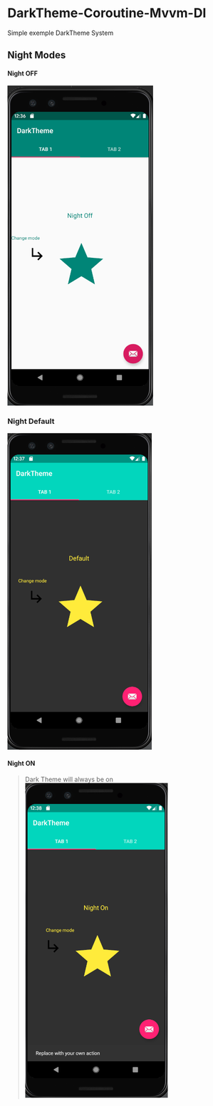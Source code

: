 # DarkTheme-Coroutine-Mvvm-DI
Simple exemple DarkTheme System


## Night Modes

#### Night OFF
![](https://github.com/jaozinfs/DarkTheme-Coroutine-Mvvm-DI/blob/master/img/1.png)
### Night Default
![](https://github.com/jaozinfs/DarkTheme-Coroutine-Mvvm-DI/blob/master/img/2.png)

#### Night ON
> Dark Theme will always be on
![](https://github.com/jaozinfs/DarkTheme-Coroutine-Mvvm-DI/blob/master/img/3.png)
